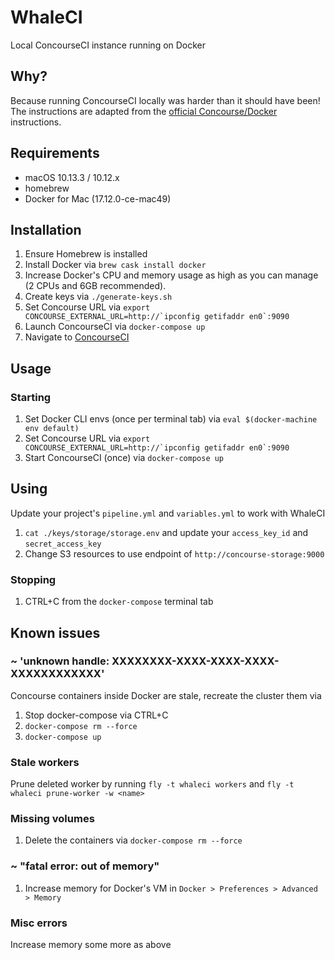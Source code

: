 # WhaleCI

Local ConcourseCI instance running on Docker


## Why?

Because running ConcourseCI locally was harder than it should have been!
The instructions are adapted from the [official Concourse/Docker](http://concourse.ci/docker-repository.html) instructions.


## Requirements

- macOS 10.13.3 / 10.12.x 
- homebrew
- Docker for Mac (17.12.0-ce-mac49)


## Installation

1. Ensure Homebrew is installed
1. Install Docker via `brew cask install docker`
1. Increase Docker's CPU and memory usage as high as you can manage (2 CPUs and 6GB recommended).
1. Create keys via `./generate-keys.sh`
1. Set Concourse URL via ``export CONCOURSE_EXTERNAL_URL=http://`ipconfig getifaddr en0`:9090``
1. Launch ConcourseCI via `docker-compose up`
1. Navigate to [ConcourseCI](http://localhost:9090)


## Usage

### Starting

1. Set Docker CLI envs (once per terminal tab) via `eval $(docker-machine env default)`
1. Set Concourse URL via ``export CONCOURSE_EXTERNAL_URL=http://`ipconfig getifaddr en0`:9090``
1. Start ConcourseCI (once) via `docker-compose up`

## Using

Update your project's `pipeline.yml` and `variables.yml` to work with WhaleCI

1. `cat ./keys/storage/storage.env` and update your `access_key_id` and `secret_access_key`
1. Change S3 resources to use endpoint of `http://concourse-storage:9000`

### Stopping

1. CTRL+C from the `docker-compose` terminal tab


## Known issues

### ~ 'unknown handle: XXXXXXXX-XXXX-XXXX-XXXX-XXXXXXXXXXXX'

Concourse containers inside Docker are stale, recreate the cluster them via

1. Stop docker-compose via CTRL+C
1. `docker-compose rm --force`
1. `docker-compose up`

### Stale workers

Prune deleted worker by running `fly -t whaleci workers` and `fly -t whaleci prune-worker -w <name>`

### Missing volumes

1. Delete the containers via `docker-compose rm --force`

### ~ "fatal error: out of memory"

1. Increase memory for Docker's VM in `Docker > Preferences > Advanced > Memory`

### Misc errors

Increase memory some more as above
